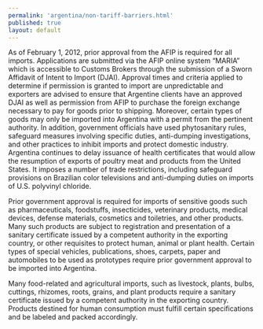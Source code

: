 ```yaml
--- 
permalink: 'argentina/non-tariff-barriers.html' 
published: true 
layout: default
---
```

As of February 1, 2012, prior approval from the AFIP is required for all imports. Applications are submitted via the AFIP online system “MARIA” which is accessible to Customs Brokers through the submission of a Sworn Affidavit of Intent to Import (DJAI). Approval times and criteria applied to determine if permission is granted to import are unpredictable and exporters are advised to ensure that Argentine clients have an approved DJAI as well as permission from AFIP to purchase the foreign exchange necessary to pay for goods prior to shipping. Moreover, certain types of goods may only be imported into Argentina with a permit from the pertinent authority. In addition, government officials have used phytosanitary rules, safeguard measures involving specific duties, anti-dumping investigations, and other practices to inhibit imports and protect domestic industry. Argentina continues to delay issuance of health certificates that would allow the resumption of exports of poultry meat and products from the United States. It imposes a number of trade restrictions, including safeguard provisions on Brazilian color televisions and anti-dumping duties on imports of U.S. polyvinyl chloride.
 
Prior government approval is required for imports of sensitive goods such as pharmaceuticals, foodstuffs, insecticides, veterinary products, medical devices, defense materials, cosmetics and toiletries, and other products. Many such products are subject to registration and presentation of a sanitary certificate issued by a competent authority in the exporting country, or other requisites to protect human, animal or plant health. Certain types of special vehicles, publications, shoes, carpets, paper and automobiles to be used as prototypes require prior government approval to be imported into Argentina.

Many food-related and agricultural imports, such as livestock, plants, bulbs, cuttings, rhizomes, roots, grains, and plant products require a sanitary certificate issued by a competent authority in the exporting country. Products destined for human consumption must fulfill certain specifications and be labeled and packed accordingly.
